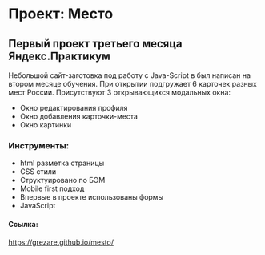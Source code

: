 # Проект: Место

## Первый проект третьего месяца Яндекс.Практикум

Небольшой сайт-заготовка под работу с Java-Script в был написан на втором месяце обучения.
При открытии подгружает 6 карточек разных мест России.
Присутствуют 3 открывающихся модальных окна:
* Окно редактирования профиля
* Окно добавления карточки-места
* Окно картинки

### Инструменты:

* html разметка страницы
* CSS стили
* Структуировано по БЭМ
* Mobile first подход
* Впервые в проекте использованы формы
* JavaScript

#### Ссылка:
https://grezare.github.io/mesto/
